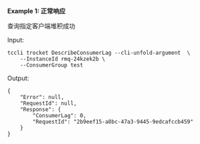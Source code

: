 **Example 1: 正常响应**

查询指定客户端堆积成功

Input: 

```
tccli trocket DescribeConsumerLag --cli-unfold-argument  \
    --InstanceId rmq-24kzek2b \
    --ConsumerGroup test
```

Output: 
```
{
    "Error": null,
    "RequestId": null,
    "Response": {
        "ConsumerLag": 0,
        "RequestId": "2b9eef15-a8bc-47a3-9445-9edcafccb459"
    }
}
```

